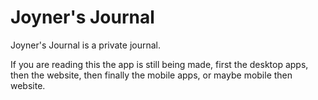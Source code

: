 # Joyner's Journal

Joyner's Journal is a private journal.

If you are reading this the app is still being made, first the desktop apps, then the website, then finally the mobile apps, or maybe mobile then website.